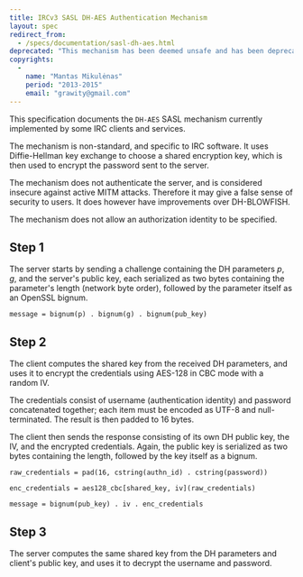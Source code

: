 ```yaml
---
title: IRCv3 SASL DH-AES Authentication Mechanism
layout: spec
redirect_from:
  - /specs/documentation/sasl-dh-aes.html
deprecated: "This mechanism has been deemed unsafe and has been deprecated. Please refer to the [SASL Mechanisms](http://ircv3.net/docs/sasl-mechs.html) page for mechanisms that the IRCv3 WG now recommends."
copyrights:
  -
    name: "Mantas Mikulėnas"
    period: "2013-2015"
    email: "grawity@gmail.com"
---
```

This specification documents the `DH-AES` SASL mechanism currently implemented
by some IRC clients and services.

The mechanism is non-standard, and specific to IRC software. It uses
Diffie-Hellman key exchange to choose a shared encryption key, which is then
used to encrypt the password sent to the server.

The mechanism does not authenticate the server, and is considered insecure against active MITM attacks. Therefore it may give a false sense of security to users. It does however have improvements over DH-BLOWFISH.

The mechanism does not allow an authorization identity to be specified.

## Step 1

The server starts by sending a challenge containing the DH parameters _p_, _g_,
and the server's public key, each serialized as two bytes containing the
parameter's length (network byte order), followed by the parameter itself as an
OpenSSL bignum.

    message = bignum(p) . bignum(g) . bignum(pub_key)

## Step 2

The client computes the shared key from the received DH parameters, and uses it
to encrypt the credentials using AES-128 in CBC mode with a random IV.

The credentials consist of username (authentication identity) and password
concatenated together; each item must be encoded as UTF-8 and null-terminated.
The result is then padded to 16 bytes.

The client then sends the response consisting of its own DH public key, the IV,
and the encrypted credentials. Again, the public key is serialized as two bytes
containing the length, followed by the key itself as a bignum.

    raw_credentials = pad(16, cstring(authn_id) . cstring(password))

    enc_credentials = aes128_cbc[shared_key, iv](raw_credentials)

    message = bignum(pub_key) . iv . enc_credentials

## Step 3

The server computes the same shared key from the DH parameters and client's
public key, and uses it to decrypt the username and password.
